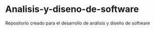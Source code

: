 # Analisis-y-diseno-de-software
Repositorio creado para el desarrollo de análisis y diseño de software 
